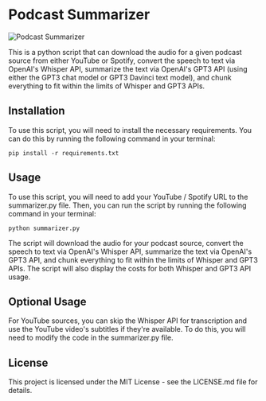 # Podcast Summarizer

![Podcast Summarizer](https://user-images.githubusercontent.com/99987044/222886120-bc389e06-16bf-45e3-90a4-e7f62fd3b15b.png)

This is a python script that can download the audio for a given podcast source from either YouTube or Spotify, convert the speech to text via OpenAI's Whisper API, summarize the text via OpenAI's GPT3 API (using either the GPT3 chat model or GPT3 Davinci text model), and chunk everything to fit within the limits of Whisper and GPT3 APIs.

## Installation

To use this script, you will need to install the necessary requirements. You can do this by running the following command in your terminal:

`pip install -r requirements.txt`

## Usage

To use this script, you will need to add your YouTube / Spotify URL to the summarizer.py file. Then, you can run the script by running the following command in your terminal:

`python summarizer.py`

The script will download the audio for your podcast source, convert the speech to text via OpenAI's Whisper API, summarize the text via OpenAI's GPT3 API, and chunk everything to fit within the limits of Whisper and GPT3 APIs. The script will also display the costs for both Whisper and GPT3 API usage.

## Optional Usage

For YouTube sources, you can skip the Whisper API for transcription and use the YouTube video's subtitles if they're available. To do this, you will need to modify the code in the summarizer.py file.

## License

This project is licensed under the MIT License - see the LICENSE.md file for details.
